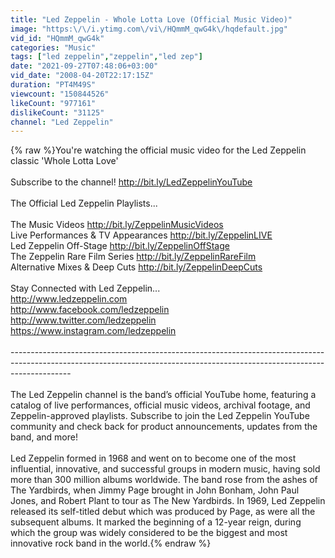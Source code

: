 ```yaml
---
title: "Led Zeppelin - Whole Lotta Love (Official Music Video)"
image: "https:\/\/i.ytimg.com\/vi\/HQmmM_qwG4k\/hqdefault.jpg"
vid_id: "HQmmM_qwG4k"
categories: "Music"
tags: ["led zeppelin","zeppelin","led zep"]
date: "2021-09-27T07:48:06+03:00"
vid_date: "2008-04-20T22:17:15Z"
duration: "PT4M49S"
viewcount: "150844526"
likeCount: "977161"
dislikeCount: "31125"
channel: "Led Zeppelin"
---
```

{% raw %}You're watching the official music video for the Led Zeppelin classic 'Whole Lotta Love'<br /><br />Subscribe to the channel! <a rel="nofollow" target="blank" href="http://bit.ly/LedZeppelinYouTube">http://bit.ly/LedZeppelinYouTube</a><br /><br />The Official Led Zeppelin Playlists...<br /><br />The Music Videos <a rel="nofollow" target="blank" href="http://bit.ly/ZeppelinMusicVideos">http://bit.ly/ZeppelinMusicVideos</a><br />Live Performances &amp; TV Appearances <a rel="nofollow" target="blank" href="http://bit.ly/ZeppelinLIVE">http://bit.ly/ZeppelinLIVE</a><br />Led Zeppelin Off-Stage <a rel="nofollow" target="blank" href="http://bit.ly/ZeppelinOffStage">http://bit.ly/ZeppelinOffStage</a><br />The Zeppelin Rare Film Series <a rel="nofollow" target="blank" href="http://bit.ly/ZeppelinRareFilm">http://bit.ly/ZeppelinRareFilm</a><br />Alternative Mixes &amp; Deep Cuts <a rel="nofollow" target="blank" href="http://bit.ly/ZeppelinDeepCuts">http://bit.ly/ZeppelinDeepCuts</a><br /><br />Stay Connected with Led Zeppelin...<br /><a rel="nofollow" target="blank" href="http://www.ledzeppelin.com">http://www.ledzeppelin.com</a><br /><a rel="nofollow" target="blank" href="http://www.facebook.com/ledzeppelin">http://www.facebook.com/ledzeppelin</a><br /><a rel="nofollow" target="blank" href="http://www.twitter.com/ledzeppelin">http://www.twitter.com/ledzeppelin</a><br /><a rel="nofollow" target="blank" href="https://www.instagram.com/ledzeppelin">https://www.instagram.com/ledzeppelin</a><br /><br />---------------------------------------------------------------------------------------------------------------------------------------------------------------------------<br /><br />The Led Zeppelin channel is the band’s official YouTube home, featuring a catalog of live performances, official music videos, archival footage, and Zeppelin-approved playlists. Subscribe to join the Led Zeppelin YouTube community and check back for product announcements, updates from the band, and more!<br /><br />Led Zeppelin formed in 1968 and went on to become one of the most influential, innovative, and successful groups in modern music, having sold more than 300 million albums worldwide. The band rose from the ashes of The Yardbirds, when Jimmy Page brought in John Bonham, John Paul Jones, and Robert Plant to tour as The New Yardbirds. In 1969, Led Zeppelin released its self-titled debut which was produced by Page, as were all the subsequent albums. It marked the beginning of a 12-year reign, during which the group was widely considered to be the biggest and most innovative rock band in the world.{% endraw %}

